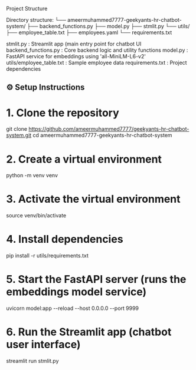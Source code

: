 Project Structure

Directory structure:
└── ameermuhammed7777-geekyants-hr-chatbot-system/
    ├── backend_functions.py
    ├── model.py
    ├── stmlit.py
    └── utils/
        ├── employee_table.txt
        ├── employees.yaml
        └── requirements.txt


stmlit.py : Streamlit app (main entry point for chatbot UI
backend_functions.py : Core backend logic and utility functions
model.py : FastAPI service for embeddings using 'all-MiniLM-L6-v2'
utils/employee_table.txt :  Sample employee data
requirements.txt : Project dependencies


## ⚙️ Setup Instructions  


# 1. Clone the repository  
git clone https://github.com/ameermuhammed7777/geekyants-hr-chatbot-system.git
cd ameermuhammed7777-geekyants-hr-chatbot-system


# 2. Create a virtual environment  
python -m venv venv


# 3. Activate the virtual environment  
source venv/bin/activate 


# 4. Install dependencies 
pip install -r utils/requirements.txt


# 5. Start the FastAPI server (runs the embeddings model service)
uvicorn model:app --reload --host 0.0.0.0 --port 9999


# 6. Run the Streamlit app (chatbot user interface)
streamlit run stmlit.py


